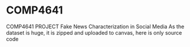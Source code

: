 # COMP4641
COMP4641 PROJECT Fake News Characterization in Social Media
As the dataset is huge, it is zipped and uploaded to canvas, here is only source code
